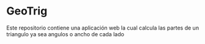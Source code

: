 # GeoTrig

Este repositorio contiene una aplicación web la cual calcula las partes de un triangulo ya sea angulos o ancho de cada lado
